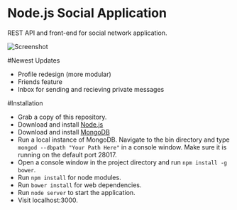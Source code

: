 Node.js Social Application
==============

REST API and front-end for social network application.

![Screenshot](http://i.imgur.com/en1Ye2U.png)

#Newest Updates
* Profile redesign (more modular)
* Friends feature
* Inbox for sending and recieving private messages

#Installation
* Grab a copy of this repository.
* Download and install [Node.js](http://nodejs.org/)
* Download and install [MongoDB](http://www.mongodb.org/downloads)
* Run a local instance of MongoDB. 
   Navigate to the bin directory and type `mongod --dbpath "Your Path Here"` in a console window.
   Make sure it is running on the default port 28017.
* Open a console window in the project directory and run `npm install -g bower`.
* Run `npm install` for node modules.
* Run `bower install` for web dependencies.
* Run `node server` to start the application.
* Visit localhost:3000.
